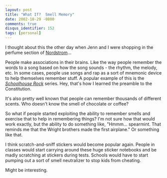```yaml
---
layout: post
title: "What If?  Smell Memory"
date: 2002-10-29 -0800
comments: true
disqus_identifier: 152
tags: [personal]
---
```

I thought about this the other day when Jenn and I were shopping in the
perfume section of [Nordstrom](http://www.nordstrom.com/)...

 People make associations in their brains. Like the way people remember
the words to a song based on how the song sounds - the rhythm, the
melody, etc. In some cases, people use songs and rap as a sort of
mnemonic device to help themselves remember stuff. A popular example of
this is the [*Schoolhouse
Rock*](http://www.amazon.com/exec/obidos/ASIN/B00005JKTY/mhsvortex)
series. Hey, that's how I learned the preamble to the Constitution.

 It's also pretty well known that people can remember thousands of
different scents. Who doesn't know the smell of chocolate or coffee?

 So what if people started exploiting the ability to remember smells and
exercise that to help in remembering things? I'm not sure how that would
work exactly, but the ability to do something like, "Hmmm... spearmint.
That reminds me that the Wright brothers made the first airplane." Or
something like that.

 I think scratch-and-sniff stickers would become popular again. People
in classes would start carrying around these huge sticker notebooks and
be madly scratching at stickers during tests. Schools would have to
start pumping out a sort of smell neutralizer to stop kids from
cheating.

 Might be interesting.
